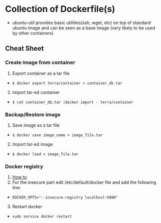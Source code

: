 # Collection of Dockerfile(s)

 - ubuntu-util provides basic utilities(ssh, wget, etc) on top of standard ubuntu image and can be seen as a base image (very likely to be used by other containers)

## Cheat Sheet

### Create image from container

1. Export container as a tar file
  - `$ docker export terra/container > container_db.tar`
2. Import tar-ed container
  - `$ cat container_db.tar |docker import - terra/container`

 ### Backup/Restore image

1. Save image as a tar file
  - `$ docker save image_name > image_file.tar`
2. Import tar-ed image
  - `$ docker load < image_file.tar` 
 
### Docker registry
 1. [How to](https://github.com/docker/distribution/blob/master/docs/deploying.md)
 2. For the insecure part edit /etc/default/docker file and add the following line:
  - `DOCKER_OPTS="--insecure-registry localhost:5000"`
 3. Restart docker
  - `sudo service docker restart`

